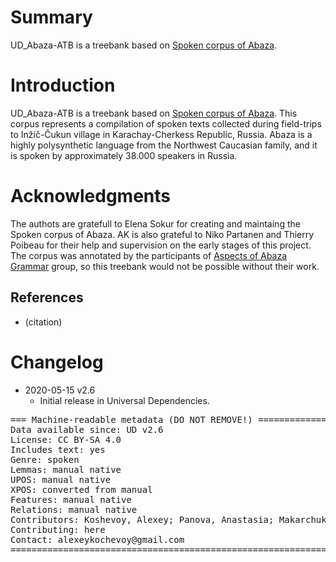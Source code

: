 # Summary

UD_Abaza-ATB is a treebank based on [Spoken corpus of Abaza](http://lingconlab.ru/spoken_abaza/).

# Introduction

UD_Abaza-ATB is a treebank based on [Spoken corpus of Abaza](http://lingconlab.ru/spoken_abaza/). This corpus represents a compilation of spoken texts collected during field-trips to Inžič-Čukun village in Karachay-Cherkess Republic, Russia. Abaza is a highly polysynthetic language from the Northwest Caucasian family, and it is spoken by approximately 38.000 speakers in Russia. 

# Acknowledgments

The authots are gratefull to Elena Sokur for creating and maintaing the Spoken corpus of Abaza. AK is also grateful to Niko Partanen and Thierry Poibeau for their help and supervision on the early stages of this project. The corpus was annotated by the participants of [Aspects of Abaza Grammar](https://ling.hse.ru/abazagrammar/project) group, so this treebank would not be possible without their  work.

## References

* (citation)


# Changelog

* 2020-05-15 v2.6
  * Initial release in Universal Dependencies.

<pre>
=== Machine-readable metadata (DO NOT REMOVE!) ================================
Data available since: UD v2.6
License: CC BY-SA 4.0
Includes text: yes
Genre: spoken
Lemmas: manual native
UPOS: manual native
XPOS: converted from manual
Features: manual native
Relations: manual native
Contributors: Koshevoy, Alexey; Panova, Anastasia; Makarchuk, Ilya
Contributing: here
Contact: alexeykochevoy@gmail.com
===============================================================================
</pre>

